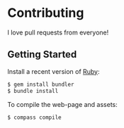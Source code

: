 # Contributing

I love pull requests from everyone!

## Getting Started

Install a recent version of [Ruby](https://www.ruby-lang.org/):

```.sh
$ gem install bundler
$ bundle install
```

To compile the web-page and assets:

```.sh
$ compass compile
```
